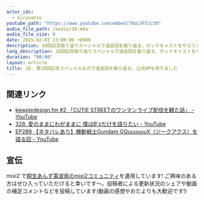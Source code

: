 ```yaml
---
actor_ids:
  - kiryuanzu
youtube_path: "https://www.youtube.com/embed/78aLVF5Jz30"
audio_file_path: /audio/10.m4a
audio_file_size: 0
date: 2025-02-03 23:00:00 +0900
description: 10回記念振り返りスペシャルで過去回を振り返る、ポッドキャストをやろうと思った裏テーマなどについて話しています。
long_description: 10回記念振り返りスペシャルで過去回を振り返る、ポッドキャストをやろうと思った裏テーマなどについて話しています。<br><ul><li>00:00 こんにちは</li><li>00:20 10回記念なので振り返っていきます</li><li>01:11 今日の静止画(公式HPができました)</li><li>01:24 yattecast を fork して GitHub Pages で公式ホームページを作りました</li><li>03:34 第0回/やんちゃクラブ Advent Calender の企画で推しの話をした回</li><li>05:15 第1回/桐生あんず電波局を始めることにした回</li><li>06:30 第2回/作戦会議・方向性探り回</li><li>07:57 第3回/実家で収録した回</li><li>09:44 第4回/センチメンタル回</li><li>11:15 第5回/HIKAKINについて話した回</li><li>13:03 第6回/犬とポッドキャスト・今年の抱負回</li><li>15:41 第7回/東京Ruby会議12の感想回</li><li>18:12 第8回/三浦半島.rb宣伝回</li><li>20:37 第9回/ガンダム回</li><li>24:16 全体を通しての振り返りについて</li><li>24:24 会ったことある人とポッドキャストを通したコミュニケーションができるのが楽しい</li><li>25:47 裏テーマ/ (初対面の人との)導線を増やしたかった</li><li>28:10 やってみてよかったに尽きる/自信がついた</li><li>29:25 この一ヶ月でポッドキャスト文化圏をほんのちょっと知れた</li><li>29:53 推しインターネットパーソンの kewpie さんもポッドキャストを始めた話</li><li>31:18 推しについて嬉しそうに話しているのに親近感が湧く/ぜひご本人の動画を聞いてみてください</li><li>32:30 今後もよろしくお願いします!!/2月の更新頻度について</li><li>33:12 いつもの言葉/ありがとうございました</li></ul>
duration: "00:00"
layout: article
title: 10. 第10回記念スペシャルなので過去回を振り返る、公式HPも作りました
---
```


## 関連リンク
- [kewpiedesign\.fm \#2 「CUTIE STREETのワンマンライブ配信を観た話」 \- YouTube](https://www.youtube.com/watch?v=_jTehI-to4Y)
- [328\. 愛のままにわがままに 僕はB'zだけを語りたい \- YouTube](https://www.youtube.com/watch?v=SFuQ8D2yNI8)
- [EP289 【ネタバレあり】機動戦士Gundam GQuuuuuuX（ジークアクス）を語る回 \- YouTube](https://www.youtube.com/watch?v=xWEv0ua4NZ8)

## 宣伝
mixi2 で[桐生あんず電波局のmixi2コミュニティ](https://mixi.social/communities/c1b83199-775c-449a-84a8-081b2599dc03?r=im3ttqwp0uxl)を運用しています! ご興味のある方はぜひ入っていただけると幸いです〜。投稿者による更新状況のシェアや動画の補足コメントなどを投稿しています(動画の感想やおたよりも大歓迎です!)
